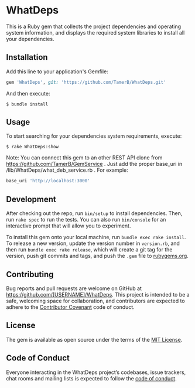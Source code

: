 # WhatDeps

This is a Ruby gem that collects the project dependencies and operating system information, and displays the required system libraries to
install all your dependencies.

## Installation

Add this line to your application's Gemfile:

```ruby
gem 'WhatDeps', git: 'https://github.com/TamerB/WhatDeps.git'
```

And then execute:

    $ bundle install

## Usage

To start searching for your dependencies system requirements, execute:

    $ rake WhatDeps:show

Note: You can connect this gem to an other REST API clone from https://github.com/TamerB/GemService . Just add the proper base_uri in /lib/WhatDeps/what_deb_service.rb . For example:

```ruby
base_uri 'http://localhost:3000'
```  

## Development

After checking out the repo, run `bin/setup` to install dependencies. Then, run `rake spec` to run the tests. You can also run `bin/console` for an interactive prompt that will allow you to experiment.

To install this gem onto your local machine, run `bundle exec rake install`. To release a new version, update the version number in `version.rb`, and then run `bundle exec rake release`, which will create a git tag for the version, push git commits and tags, and push the `.gem` file to [rubygems.org](https://rubygems.org).

## Contributing

Bug reports and pull requests are welcome on GitHub at https://github.com/[USERNAME]/WhatDeps. This project is intended to be a safe, welcoming space for collaboration, and contributors are expected to adhere to the [Contributor Covenant](http://contributor-covenant.org) code of conduct.

## License

The gem is available as open source under the terms of the [MIT License](http://opensource.org/licenses/MIT).

## Code of Conduct

Everyone interacting in the WhatDeps project’s codebases, issue trackers, chat rooms and mailing lists is expected to follow the [code of conduct](https://github.com/[USERNAME]/WhatDeps/blob/master/CODE_OF_CONDUCT.md).
